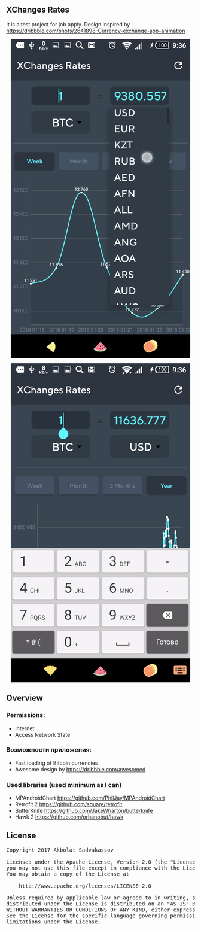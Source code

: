 ## XChanges Rates ##
It is a test project for job apply.
Design inspired by https://dribbble.com/shots/2641898-Currency-exchange-app-animation

<p align="center">
  <img src="showcase/showCaseGif1.gif" align="center">
 </p>

 <p align="center">
  <img src="showcase/showCaseGif2.gif" align="center">
 </p>

<a name="overview" />

## Overview ##

### Permissions: ###

* Internet
* Access Network State

### Возможности приложения: ###

* Fast loading of Bitcoin currencies
* Awesome design by https://dribbble.com/awesomed

### Used libraries (used minimum as I can) ###

* MPAndroidChart https://github.com/PhilJay/MPAndroidChart
* Retrofit 2 https://github.com/square/retrofit
* ButterKnife https://github.com/JakeWharton/butterknife
* Hawk 2 https://github.com/orhanobut/hawk

<a name="license" />

## License
<pre>
Copyright 2017 Akbolat Sadvakassov 

Licensed under the Apache License, Version 2.0 (the "License");
you may not use this file except in compliance with the License.
You may obtain a copy of the License at

    http://www.apache.org/licenses/LICENSE-2.0

Unless required by applicable law or agreed to in writing, software
distributed under the License is distributed on an "AS IS" BASIS,
WITHOUT WARRANTIES OR CONDITIONS OF ANY KIND, either express or implied.
See the License for the specific language governing permissions and
limitations under the License.
</pre>